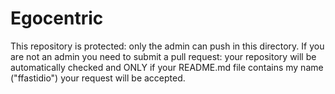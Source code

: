 # Egocentric

This repository is protected: only the admin can push in this directory. 
If you are not an admin you need to submit a pull request: your repository will be automatically checked and ONLY if your README.md file contains my name ("ffastidio") your request will be accepted.
